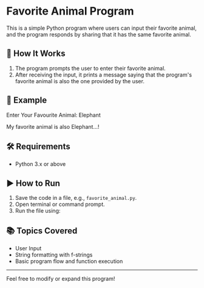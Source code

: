 # Favorite Animal Program

This is a simple Python program where users can input their favorite animal, and the program responds by sharing that it has the same favorite animal.

## 📝 How It Works

1. The program prompts the user to enter their favorite animal.
2. After receiving the input, it prints a message saying that the program's favorite animal is also the one provided by the user.

## 🚀 Example

Enter Your Favourite Animal: Elephant

My favorite animal is also Elephant...!

## 🛠 Requirements

- Python 3.x or above

## ▶️ How to Run

1. Save the code in a file, e.g., `favorite_animal.py`.
2. Open terminal or command prompt.
3. Run the file using:


## 📚 Topics Covered

- User Input
- String formatting with f-strings
- Basic program flow and function execution

---

Feel free to modify or expand this program!

